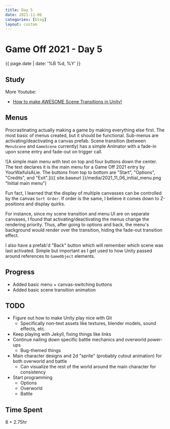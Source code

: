 ```yaml
---
title: Day 5
date: 2021-11-06
categories: [blog]
layout: custom
---
```

# Game Off 2021 - Day 5
{{ page.date | date: '%B %d, %Y' }}

## Study

More Youtube:
- [How to make AWESOME Scene Transitions in Unity!](https://www.youtube.com/watch?v=CE9VOZivb3I)

## Menus

Procrastinating actually making a game by making everything else first.
The most basic of menus created, but it should be functional.
Sub-menus are activating/deactivating a canvas prefab.
Scene transition (between `MenuScene` and `GameScene` currently) has a simple Animator with a fade-in upon scene entry and fade-out on trigger call.

![A simple main menu with text on top and four buttons down the center. The text declares it is the main menu for a Game Off 2021 entry by YourWaifuIsALie. The buttons from top to bottom are "Start", "Options", "Credits", and "Exit".]({{ site.baseurl }}/media/2021_11_06_initial_menu.png "Initial main menu")

Fun fact, I learned that the display of multiple canvasses can be controlled by the canvas `Sort Order`.
If order is the same, I believe it comes down to Z-positions and display quirks.

For instance, since my scene transition and menu UI are on separate canvases, I found that activating/deactivating the menus change the rendering priority.
Thus, after going to options and back, the menu's background would render over the transition, hiding the fade-out transition effect.

I also have a prefab'd "Back" button which will remember which scene was last activated. Simple but important as I get used to how Unity passed around references to `GameObject` elements.

## Progress

- Added basic menu + canvas-switching buttons
- Added basic scene transition animation

## TODO

- Figure out how to make Unity play nice with Git
  - Specifically non-text assets like textures, blender models, sound effects, etc.
- Keep playing with Jekyll, fixing things like links
- Continue nailing down specific battle mechanics and overworld power-ups
  - Bug-themed things
- Main character designs and 2d "sprite" (probably cutout animation) for both overworld and battle
  - Can visualize the rest of the world around the main character for consistency
- Start programming
  - Options
  - Overworld
  - Battle

## Time Spent

8 + 2.75hr